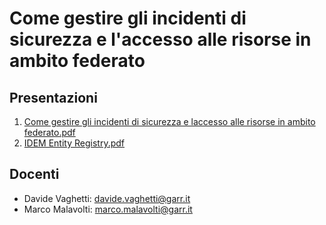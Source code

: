# Come gestire gli incidenti di sicurezza e l'accesso alle risorse in ambito federato

## Presentazioni
1. [Come gestire gli incidenti di sicurezza e laccesso alle risorse in ambito federato.pdf](Come%20gestire%20gli%20incidenti%20di%20sicurezza%20e%20laccesso%20alle%20risorse%20in%20ambito%20federato.pdf)
2. [IDEM Entity Registry.pdf](IDEM%20Entity%20Registry.pdf)

## Docenti
* Davide Vaghetti: davide.vaghetti@garr.it
* Marco Malavolti: marco.malavolti@garr.it
